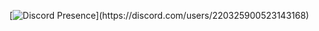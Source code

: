 [![Discord Presence](https://lanyard-profile-readme.vercel.app/api/220325900523143168?theme=light&bg=&bg=000000&animated=false&hideDiscrim=true&borderRadius=30px&idleMessage=vampires%20diaries...)](https://discord.com/users/220325900523143168)
